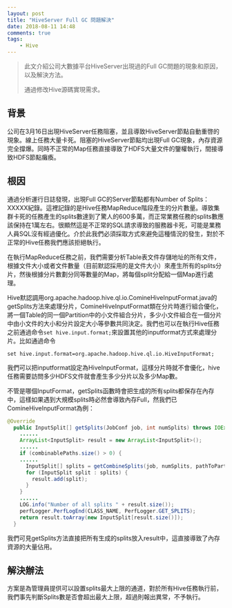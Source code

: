 ```yaml
---
layout: post
title: "HiveServer Full GC 問題解決"
date: 2018-08-11 14:48
comments: true
tags: 
	- Hive
---
```


> 此文介紹公司大數據平台HiveServer出現過的Full GC問題的現象和原因，以及解決方法。
>
> 通過修改Hive源碼實現需求。

<!-- more -->

## 背景

公司在3月16日出現HiveServer任務阻塞，並且導致HiveServer節點自動重啓的現象。線上任務大量卡死。阻塞的HiveServer節點均出現Full GC現象，內存資源完全撐爆。同時不正常的Map任務直接導致了HDFS大量文件的鑒權執行，間接導致HDFS節點癱瘓。

## 根因

通過分析運行日誌發現，出現Full GC的Server節點都有Number of Splits：XXXXX紀錄。這裡記錄的是Hive任務MapReduce階段產生的分片數量。導致集群卡死的任務產生的splits數達到了驚人的600多萬，而正常業務任務的splits數應該保持在1萬左右。很顯然這是不正常的SQL請求導致的服務器卡死，可能是業務人員SQL沒有經過優化。介於此我們必須採取方式來避免這種情況的發生，對於不正常的Hive任務我們應該拒絕執行。

在執行MapReduce任務之前，我們需要分析Table表文件存儲地址的所有文件，根據文件大小或者文件數量（目前默認採用的是文件大小）來產生所有的splits分片，然後根據分片數劃分同等數量的Map，將每個split分配給一個Map進行處理。

Hive默認調用org.apache.hadoop.hive.ql.io.ComineHiveInputFormat.java的getSplits方法來處理分片，ComineHiveInputFormat類在分片時進行組合優化，將一個Table的同一個Partition中的小文件組合分片，多少小文件組合在一個分片中由小文件的大小和分片設定大小等參數共同決定。我們也可以在執行Hive任務之前通過命令`set hive.input.format;`來設置其他的inputformat方式來處理分片。比如通過命令

```shell
set hive.input.format=org.apache.hadoop.hive.ql.io.HiveInputFormat;
```

我們可以把inputformat設定為HiveInputFormat，這樣分片時就不會優化，hive任務需要訪問多少HDFS文件就會產生多少分片以及多少Map數。

不管是哪個InputFormat，getSplits函數時會把生成的所有splits都保存在內存中，這樣如果遇到大規模splits時必然會導致內存Full，然我們已ComineHiveInputFormat為例：

```java
@Override
  public InputSplit[] getSplits(JobConf job, int numSplits) throws IOException {
    ......
    ArrayList<InputSplit> result = new ArrayList<InputSplit>();
    ......
    if (combinablePaths.size() > 0) {
    ......
      InputSplit[] splits = getCombineSplits(job, numSplits, pathToPartitionInfo);
      for (InputSplit split : splits) {
        result.add(split);
      }
    }
    ......
    LOG.info("Number of all splits " + result.size());
    perfLogger.PerfLogEnd(CLASS_NAME, PerfLogger.GET_SPLITS);
    return result.toArray(new InputSplit[result.size()]);
  }
```

我們可見getSplits方法直接把所有生成的splits放入result中，這直接導致了內存資源的大量佔用。

## 解決辦法

方案是為管理員提供可以設置splits最大上限的通道，對於所有Hive任務執行前，我們事先判斷Splits數是否會超出最大上限，超過則報出異常，不予執行。

